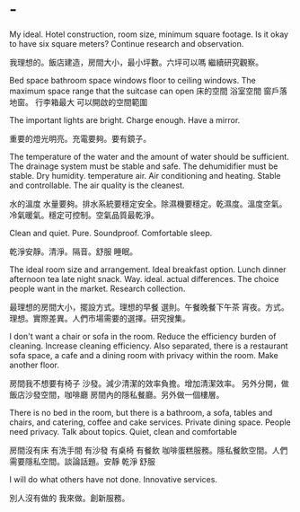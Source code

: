 

# -

My ideal. Hotel construction, room size, minimum square footage. Is it okay to have six square meters? Continue research and observation.


我理想的。飯店建造，房間大小，最小坪數。六坪可以嗎 繼續研究觀察。

Bed space bathroom space windows floor to ceiling windows. The maximum space range that the suitcase can open
床的空間 浴室空間 窗戶落地窗。 行李箱最大 可以開啟的空間範圍

The important lights are bright. Charge enough. Have a mirror.

重要的燈光明亮。充電要夠。要有鏡子。

The temperature of the water and the amount of water should be sufficient. The drainage system must be stable and safe. The dehumidifier must be stable. Dry humidity. temperature air. Air conditioning and heating. Stable and controllable. The air quality is the cleanest.

水的溫度 水量要夠。排水系統要穩定安全。除濕機要穩定。乾濕度。溫度空氣。冷氣暖氣。穩定可控制。空氣品質最乾淨。

Clean and quiet. Pure. Soundproof. Comfortable sleep.

乾淨安靜。清淨。隔音。舒服 睡眠。

The ideal room size and arrangement. Ideal breakfast option. Lunch dinner afternoon tea late night snack. Way. ideal. actual differences. The choice people want in the market. Research collection.


最理想的房間大小，擺設方式。理想的早餐 選則。午餐晚餐下午茶 宵夜。方式。理想。實際差異。人們市場需要的選擇。研究搜集。



I don't want a chair or sofa in the room. Reduce the efficiency burden of cleaning. Increase cleaning efficiency. Also separated, there is a restaurant sofa space, a cafe and a dining room with privacy within the room. Make another floor.


房間我不想要有椅子 沙發。減少清潔的效率負擔。增加清潔效率。 另外分開，做飯店沙發空間，咖啡廳 房間內的隱私餐廳。另外做一個樓層。


There is no bed in the room, but there is a bathroom, a sofa, tables and chairs, and catering, coffee and cake services. Private dining space. People need privacy. Talk about topics. Quiet, clean and comfortable

房間沒有床 有洗手間 有沙發 有桌椅 有餐飲 咖啡蛋糕服務。隱私餐飲空間。人們需要隱私空間。談論話題。安靜 乾淨 舒服

I will do what others have not done. Innovative services.

別人沒有做的 我來做。創新服務。
